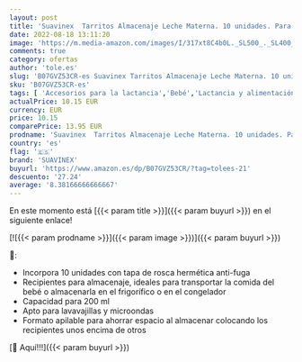 ```yaml
---
layout: post
title: 'Suavinex  Tarritos Almacenaje Leche Materna. 10 unidades. Para Congelar y Transportar Leche Materna y Alimentos de Bebé. Sin BPA. Con tapa de Rosca Hermética Anti-Fuga'
date: 2022-08-18 13:11:20
image: 'https://m.media-amazon.com/images/I/317xt8C4b0L._SL500_._SL400_.jpg'
comments: true
category: ofertas
author: 'tole.es'
slug: 'B07GVZ53CR-es Suavinex Tarritos Almacenaje Leche Materna. 10 unidades....'
sku: 'B07GVZ53CR-es'
tags: [ 'Accesorios para la lactancia','Bebé','Lactancia y alimentación','Recipientes para leche materna','suavinex','🇪🇸', ]
actualPrice: 10.15 EUR
currency: EUR
price: 10.15
comparePrice: 13.95 EUR
prodname: 'Suavinex  Tarritos Almacenaje Leche Materna. 10 unidades. Para Congelar y Transportar Leche Materna y Alimentos de Bebé. Sin BPA. Con tapa de Rosca Hermética Anti-Fuga'
country: 'es'
flag: '🇪🇸'
brand: 'SUAVINEX'
buyurl: 'https://www.amazon.es/dp/B07GVZ53CR/?tag=tolees-21'
descuento: '27.24'
average: '8.38166666666667'
---
```


En este momento está [{{< param title >}}]({{< param buyurl >}}) en el siguiente enlace!

[![{{< param prodname >}}]({{< param image >}})]({{< param buyurl >}})

🔎:

- Incorpora 10 unidades con tapa de rosca hermética anti-fuga
- Recipientes para almacenaje, ideales para transportar la comida del bebé o almacenarla en el frigorífico o en el congelador
- Capacidad para 200 ml
- Apto para lavavajillas y microondas
- Formato apilable para ahorrar espacio al almacenar colocando los recipientes unos encima de otros

[🛒 Aquí!!!]({{< param buyurl >}})
